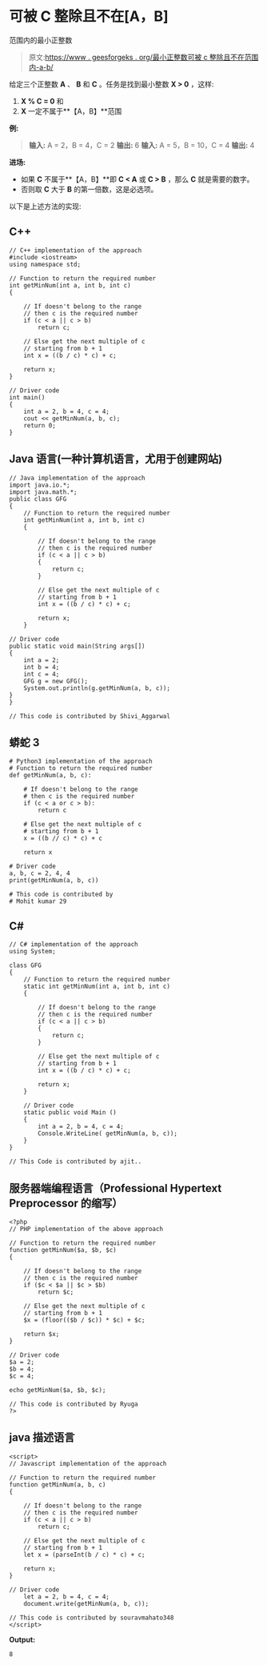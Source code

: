 # 可被 C 整除且不在[A，B]

范围内的最小正整数

> 原文:[https://www . geesforgeks . org/最小正整数可被 c 整除且不在范围内-a-b/](https://www.geeksforgeeks.org/minimum-positive-integer-divisible-by-c-and-is-not-in-range-a-b/)

给定三个正整数 **A** 、 **B** 和 **C** 。任务是找到最小整数 **X > 0** ，这样:

1.  **X % C = 0** 和
2.  **X** 一定不属于**【A，B】**范围

**例:**

> **输入:** A = 2，B = 4，C = 2
> **输出:** 6
> **输入:** A = 5，B = 10，C = 4
> **输出:** 4

**进场:**

*   如果 **C** 不属于**【A，B】**即 **C < A** 或 **C > B** ，那么 **C** 就是需要的数字。
*   否则取 **C** 大于 **B** 的第一倍数，这是必选项。

以下是上述方法的实现:

## C++

```
// C++ implementation of the approach
#include <iostream>
using namespace std;

// Function to return the required number
int getMinNum(int a, int b, int c)
{

    // If doesn't belong to the range
    // then c is the required number
    if (c < a || c > b)
        return c;

    // Else get the next multiple of c
    // starting from b + 1
    int x = ((b / c) * c) + c;

    return x;
}

// Driver code
int main()
{
    int a = 2, b = 4, c = 4;
    cout << getMinNum(a, b, c);
    return 0;
}
```

## Java 语言(一种计算机语言，尤用于创建网站)

```
// Java implementation of the approach
import java.io.*;
import java.math.*;
public class GFG
{
    // Function to return the required number
    int getMinNum(int a, int b, int c)
    {

        // If doesn't belong to the range
        // then c is the required number
        if (c < a || c > b)
        {
            return c;
        }

        // Else get the next multiple of c
        // starting from b + 1
        int x = ((b / c) * c) + c;

        return x;
    }

// Driver code
public static void main(String args[])
{
    int a = 2;
    int b = 4;
    int c = 4;
    GFG g = new GFG();
    System.out.println(g.getMinNum(a, b, c));
}
}

// This code is contributed by Shivi_Aggarwal
```

## 蟒蛇 3

```
# Python3 implementation of the approach
# Function to return the required number
def getMinNum(a, b, c):

    # If doesn't belong to the range
    # then c is the required number
    if (c < a or c > b):
        return c

    # Else get the next multiple of c
    # starting from b + 1
    x = ((b // c) * c) + c

    return x

# Driver code
a, b, c = 2, 4, 4
print(getMinNum(a, b, c))

# This code is contributed by
# Mohit kumar 29
```

## C#

```
// C# implementation of the approach
using System;

class GFG
{
    // Function to return the required number
    static int getMinNum(int a, int b, int c)
    {

        // If doesn't belong to the range
        // then c is the required number
        if (c < a || c > b)
        {
            return c;
        }

        // Else get the next multiple of c
        // starting from b + 1
        int x = ((b / c) * c) + c;

        return x;
    }

    // Driver code
    static public void Main ()
    {
        int a = 2, b = 4, c = 4;
        Console.WriteLine( getMinNum(a, b, c));
    }
}

// This Code is contributed by ajit..
```

## 服务器端编程语言（Professional Hypertext Preprocessor 的缩写）

```
<?php
// PHP implementation of the above approach

// Function to return the required number
function getMinNum($a, $b, $c)
{

    // If doesn't belong to the range
    // then c is the required number
    if ($c < $a || $c > $b)
        return $c;

    // Else get the next multiple of c
    // starting from b + 1
    $x = (floor(($b / $c)) * $c) + $c;

    return $x;
}

// Driver code
$a = 2;
$b = 4;
$c = 4;

echo getMinNum($a, $b, $c);

// This code is contributed by Ryuga
?>
```

## java 描述语言

```
<script>
// Javascript implementation of the approach

// Function to return the required number
function getMinNum(a, b, c)
{

    // If doesn't belong to the range
    // then c is the required number
    if (c < a || c > b)
        return c;

    // Else get the next multiple of c
    // starting from b + 1
    let x = (parseInt(b / c) * c) + c;

    return x;
}

// Driver code
    let a = 2, b = 4, c = 4;
    document.write(getMinNum(a, b, c));

// This code is contributed by souravmahato348
</script>
```

**Output:** 

```
8
```